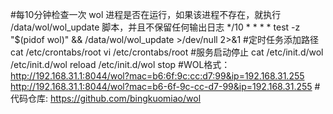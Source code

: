 #每10分钟检查一次 wol 进程是否在运行，如果该进程不存在，就执行 /data/wol/wol_update 脚本，并且不保留任何输出日志
*/10 * * * * test -z "$(pidof wol)" && /data/wol/wol_update >/dev/null 2>&1
#定时任务添加路径
cat /etc/crontabs/root 
vi /etc/crontabs/root
#服务启动停止
cat /etc/init.d/wol
/etc/init.d/wol reload
/etc/init.d/wol stop
#WOL格式：
http://192.168.31.1:8044/wol?mac=b6:6f:9c:cc:d7:99&ip=192.168.31.255
http://192.168.31.1:8044/wol?mac=b6-6f-9c-cc-d7-99&ip=192.168.31.255
#代码仓库:
https://github.com/bingkuomiao/wol